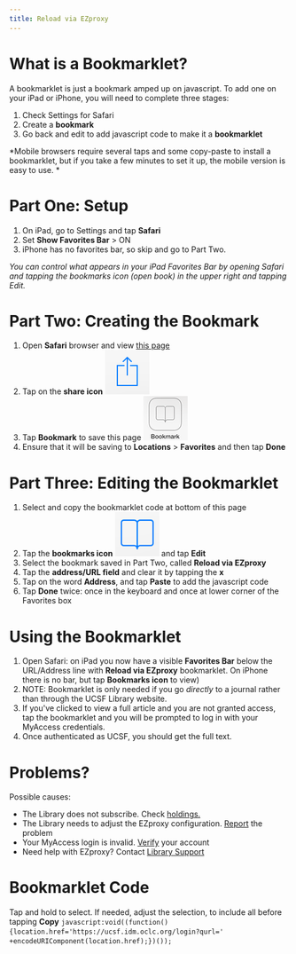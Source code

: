```yaml
---
title: Reload via EZproxy
---
```

# What is a Bookmarklet?
A bookmarklet is just a bookmark amped up on javascript. To add one on your iPad or iPhone, you will need to complete three stages:

1. Check Settings for Safari
2. Create a **bookmark**
3. Go back and edit to add javascript code to make it a **bookmarklet**

*Mobile browsers require several taps and some copy-paste to install a bookmarklet, but if you take a few minutes to set it up, the mobile version is easy to use. *

# Part One: Setup
1. On iPad, go to Settings and tap **Safari**
2. Set **Show Favorites Bar** > ON
3. iPhone has no favorites bar, so skip and go to Part Two.

*You can control what appears in your iPad Favorites Bar by opening Safari and tapping the bookmarks icon (open book) in the upper right and tapping Edit.*

# Part Two: Creating the Bookmark
1. Open **Safari** browser and view [this page](/Reload-via-EZproxy)
2. Tap on the **share icon** ![share icon](share-icon.png)
3. Tap **Bookmark** to save this page ![bookmark icon](bookmark-icon.png)
4. Ensure that it will be saving to **Locations** > **Favorites** and then tap **Done**

# Part Three: Editing the Bookmarklet
1. Select and copy the bookmarklet code at bottom of this page
2. Tap the **bookmarks icon** ![bookmark no text](bookmark-icon-notext.png) and tap **Edit**
3. Select the bookmark saved in Part Two, called **Reload via EZproxy**
4. Tap the **address/URL field** and clear it by tapping the **x**
5. Tap on the word **Address**, and tap **Paste** to add the javascript code
6. Tap **Done** twice: once in the keyboard and once at lower corner of the Favorites box

# Using the Bookmarklet
1. Open Safari: on iPad you now have a visible **Favorites Bar** below the URL/Address line with **Reload via EZproxy** bookmarklet. On iPhone there is no bar, but tap **Bookmarks icon** to view)
2. NOTE: Bookmarklet is only needed if you go *directly* to a journal rather than through the UCSF Library website.
3. If you've clicked to view a full article and you are not granted access, tap the bookmarklet and you will be prompted to log in with your MyAccess credentials.
4. Once authenticated as UCSF, you should get the full text.

# Problems?
Possible causes:

-	The Library does not subscribe. Check [holdings.](http://ucsf.worldcat.org/m/)
-	The Library needs to adjust the EZproxy configuration. [Report](http://m.ucsf.edu/#/library/help) the problem
-	Your MyAccess login is invalid. [Verify](https://myaccess.ucsf.edu/) your account
-	Need help with EZproxy? Contact [Library Support](http://m.ucsf.edu/#/library/help)

# Bookmarklet Code
Tap and hold to select. If needed, adjust the selection, to include all before tapping **Copy**
`javascript:void((function(){location.href='https://ucsf.idm.oclc.org/login?qurl=' +encodeURIComponent(location.href);})());`






